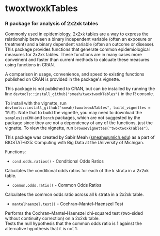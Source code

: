 # twoxtwoxkTables

### R package for analysis of 2x2xk tables

Commonly used in epidemiology, 2x2xk tables are a way to express the relationship between a binary independent variable (often an exposure or treatment) and a binary dependent variable (often an outcome or disease).
This package provides functions that generate common epidemiological measures for 2x2xk tables.  These functions are in many cases more conveinent and faster than current methods to calcuate these measures using functions in CRAN.

A comparison in usage, convenience, and speed to existing functions published on CRAN is provided in the package's vignette.

This package is not published to CRAN, but can be installed by running the line `devtools::install_github("smeah/twoxtwoxkTables")` in the R console.  

To install with the vignette, run `devtools::install_github("smeah/twoxtwoxkTables", build_vignettes = TRUE)`.  Note that to build the vignette, you may need to download the `samplesizeCMH` and `bench` packages, which are not suggested by the package since they are not a dependency of any of the functions, just the vignette.  To view the vignette, run `browseVignettes("twoxtwoxkTables")`.

This package was created by Sabir Meah (smeah@umich.edu) as a part of BIOSTAT-625: Computing with Big Data at the University of Michigan.

Functions:

* `cond.odds.ratios()` - Conditional Odds Ratios

Calculates the conditional odds ratios for each of the k strata in a 2x2xk table.

* `common.odds.ratio()` - Common Odds Ratios

Calculates the common odds ratio across all k strata in a 2x2xk table.

* `mantelhaenzel.test()` - Cochran–Mantel–Haenszel Test

Performs the Cochran–Mantel–Haenszel chi-squared test (two-sided without continuity correction) on a 2x2xk table.  
Tests the null hypothesis that the common odds ratio is 1 against the alternative hypothesis that it is not 1.
